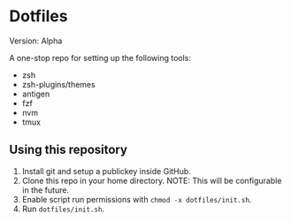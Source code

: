 # Dotfiles
Version: Alpha

A one-stop repo for setting up the following tools:
- zsh
- zsh-plugins/themes
- antigen
- fzf
- nvm
- tmux

## Using this repository
1. Install git and setup a publickey inside GitHub.
2. Clone this repo in your home directory.
NOTE: This will be configurable in the future.
3. Enable script run permissions with `chmod -x dotfiles/init.sh`.
4. Run `dotfiles/init.sh`.
